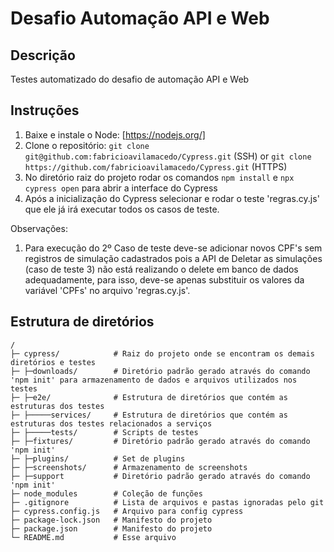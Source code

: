 # Desafio Automação API e Web
## Descrição
Testes automatizado do desafio de automação API e Web
## Instruções
1. Baixe e instale o Node: [https://nodejs.org/]
2. Clone o repositório: `git clone git@github.com:fabricioavilamacedo/Cypress.git` (SSH) or `git clone https://github.com/fabricioavilamacedo/Cypress.git` (HTTPS)
3. No diretório raiz do projeto rodar os comandos `npm install` e `npx cypress open` para abrir a interface do Cypress
4. Após a inicialização do Cypress selecionar e rodar o teste 'regras.cy.js' que ele já irá executar todos os casos de teste.

Observações:
1. Para execução do 2º Caso de teste deve-se adicionar novos CPF's sem registros de simulação cadastrados pois a API de Deletar as simulações (caso de teste 3) não está realizando o delete em banco de dados adequadamente, para isso, deve-se apenas substituir os valores da variável 'CPFs' no arquivo 'regras.cy.js'.

## Estrutura de diretórios
```
/
├─ cypress/            # Raiz do projeto onde se encontram os demais diretórios e testes
├─ ├─downloads/        # Diretório padrão gerado através do comando 'npm init' para armazenamento de dados e arquivos utilizados nos testes
├─ ├─e2e/              # Estrutura de diretórios que contém as estruturas dos testes
├─ ├─────services/     # Estrutura de diretórios que contém as estruturas dos testes relacionados a serviços
├─ ├─────tests/        # Scripts de testes
├─ ├─fixtures/         # Diretório padrão gerado através do comando 'npm init'
├─ ├─plugins/          # Set de plugins
├─ ├─screenshots/      # Armazenamento de screenshots
├─ ├─support           # Diretório padrão gerado através do comando 'npm init'
├─ node_modules        # Coleção de funções
├─ .gitignore          # Lista de arquivos e pastas ignoradas pelo git
├─ cypress.config.js   # Arquivo para config cypress
├─ package-lock.json   # Manifesto do projeto
├─ package.json        # Manifesto do projeto
└─ README.md           # Esse arquivo
```
